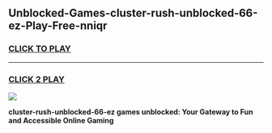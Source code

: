 
## Unblocked-Games-cluster-rush-unblocked-66-ez-Play-Free-nniqr
<h3>
<a href="https://premium76.site?title=cluster-rush-unblocked-66-ez&ref=12A">CLICK TO PLAY</a></h3>
<hr>

<h3>
<a href="https://premium76.site?title=cluster-rush-unblocked-66-ez&ref=12A">CLICK 2 PLAY</a>
  
</h3>

<a href="https://premium76.site?title=cluster-rush-unblocked-66-ez&ref=12A"><img src="https://clearcache.store/games.png"></a>


**cluster-rush-unblocked-66-ez games unblocked: Your Gateway to Fun and Accessible Online Gaming**
